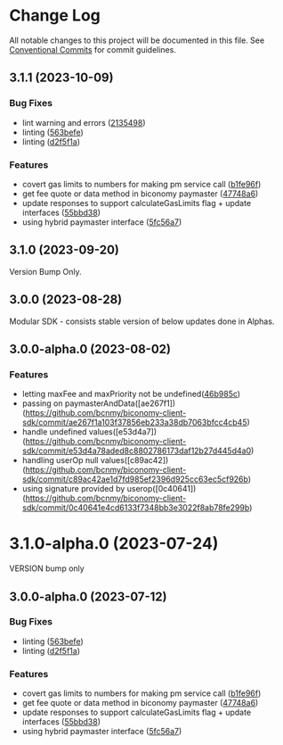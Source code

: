 # Change Log

All notable changes to this project will be documented in this file.
See [Conventional Commits](https://conventionalcommits.org) for commit guidelines.

## 3.1.1 (2023-10-09)


### Bug Fixes

* lint warning and errors ([2135498](https://github.com/bcnmy/biconomy-client-sdk/commit/2135498896beb54d25add820c1521ffa22d5db7c))
* linting ([563befe](https://github.com/bcnmy/biconomy-client-sdk/commit/563befedcc37aee4c531e01809b47e559a33f526))
* linting ([d2f5f1a](https://github.com/bcnmy/biconomy-client-sdk/commit/d2f5f1afadc2a561c4ef01c0821a25b9d7fe776e))


### Features

* covert gas limits to numbers for making pm service call ([b1fe96f](https://github.com/bcnmy/biconomy-client-sdk/commit/b1fe96f7a312ceaf7aa689939b7c69718c710dd1))
* get fee quote or data method in biconomy paymaster ([47748a6](https://github.com/bcnmy/biconomy-client-sdk/commit/47748a6384c2b74e1d9be4d570554098e1ac02e7))
* update responses to support calculateGasLimits flag + update interfaces ([55bbd38](https://github.com/bcnmy/biconomy-client-sdk/commit/55bbd38b4ef8acaf8da1d52e36846557b134aba4))
* using hybrid paymaster interface ([5fc56a7](https://github.com/bcnmy/biconomy-client-sdk/commit/5fc56a7db2de4a3f4bb87cd4d75584e79010b206))





## 3.1.0 (2023-09-20)
Version Bump Only.


## 3.0.0 (2023-08-28)

Modular SDK - consists stable version of below updates done in Alphas.



## 3.0.0-alpha.0 (2023-08-02)

### Features

* letting maxFee and maxPriority not be undefined([46b985c](https://github.com/bcnmy/biconomy-client-sdk/commit/46b985c75fd135f151c9ac4380a65438cccc6f39))
* passing on paymasterAndData([ae267f1])(https://github.com/bcnmy/biconomy-client-sdk/commit/ae267f1a103f37856eb233a38db7063bfcc4cb45)
* handle undefined values([e53d4a7])(https://github.com/bcnmy/biconomy-client-sdk/commit/e53d4a78aded8c8802786173daf12b27d445d4a0)
* handling userOp null values([c89ac42])(https://github.com/bcnmy/biconomy-client-sdk/commit/c89ac42ae1d7fd985ef2396d925cc63ec5cf926b)
* using signature provided by userop([0c40641])(https://github.com/bcnmy/biconomy-client-sdk/commit/0c40641e4cd6133f7348bb3e3022f8ab78fe299b)



# 3.1.0-alpha.0 (2023-07-24)

VERSION bump only


## 3.0.0-alpha.0 (2023-07-12)


### Bug Fixes

* linting ([563befe](https://github.com/bcnmy/biconomy-client-sdk/commit/563befedcc37aee4c531e01809b47e559a33f526))
* linting ([d2f5f1a](https://github.com/bcnmy/biconomy-client-sdk/commit/d2f5f1afadc2a561c4ef01c0821a25b9d7fe776e))


### Features

* covert gas limits to numbers for making pm service call ([b1fe96f](https://github.com/bcnmy/biconomy-client-sdk/commit/b1fe96f7a312ceaf7aa689939b7c69718c710dd1))
* get fee quote or data method in biconomy paymaster ([47748a6](https://github.com/bcnmy/biconomy-client-sdk/commit/47748a6384c2b74e1d9be4d570554098e1ac02e7))
* update responses to support calculateGasLimits flag + update interfaces ([55bbd38](https://github.com/bcnmy/biconomy-client-sdk/commit/55bbd38b4ef8acaf8da1d52e36846557b134aba4))
* using hybrid paymaster interface ([5fc56a7](https://github.com/bcnmy/biconomy-client-sdk/commit/5fc56a7db2de4a3f4bb87cd4d75584e79010b206))

